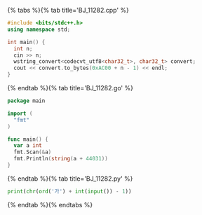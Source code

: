 {% tabs %}{% tab title='BJ_11282.cpp' %}

```cpp
#include <bits/stdc++.h>
using namespace std;

int main() {
  int n;
  cin >> n;
  wstring_convert<codecvt_utf8<char32_t>, char32_t> convert;
  cout << convert.to_bytes(0xAC00 + n - 1) << endl;
}
```

{% endtab %}{% tab title='BJ_11282.go' %}

```go
package main

import (
  "fmt"
)

func main() {
  var a int
  fmt.Scan(&a)
  fmt.Println(string(a + 44031))
}
```

{% endtab %}{% tab title='BJ_11282.py' %}

```py
print(chr(ord('가') + int(input()) - 1))
```

{% endtab %}{% endtabs %}
